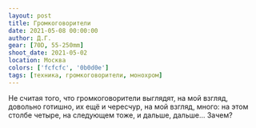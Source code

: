 ```yaml
---
layout: post
title: Громкоговорители
date: 2021-05-08 00:00:00
author: Д.Г.
gear: [70D, 55-250mm]
shoot_date: 2021-05-02
location: Москва
colors: ['fcfcfc', '0b0d0e']
tags: [техника, громкоговорители, монохром]
---
```

Не считая того, что громкоговорители выглядят, на мой взгляд, довольно готишно, их ещё и чересчур, на мой взгляд, много: на этом столбе четыре, на следующем тоже, и дальше, дальше... Зачем?
